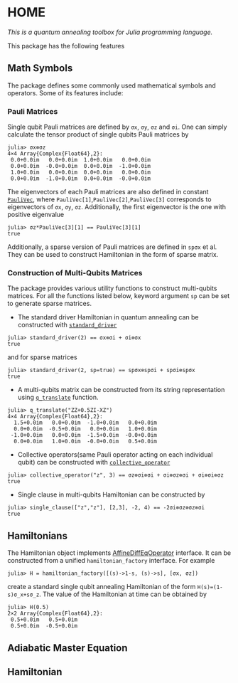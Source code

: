 # HOME

*This is a quantum annealing toolbox for Julia programming language.*

This package has the following features

## Math Symbols
The package defines some commonly used mathematical symbols and operators. Some of its features include:
### Pauli Matrices
Single qubit Pauli matrices are defined by ```σx```, ```σy```, ```σz``` and ```σi```. One can simply calculate the tensor product of single qubits Pauli matrices by
```julia-repl
julia> σx⊗σz
4×4 Array{Complex{Float64},2}:
 0.0+0.0im   0.0+0.0im  1.0+0.0im   0.0+0.0im
 0.0+0.0im  -0.0+0.0im  0.0+0.0im  -1.0+0.0im
 1.0+0.0im   0.0+0.0im  0.0+0.0im   0.0+0.0im
 0.0+0.0im  -1.0+0.0im  0.0+0.0im  -0.0+0.0im
```
The eigenvectors of each Pauli matrices are also defined in constant [`PauliVec`](@ref), where ```PauliVec[1]```,```PauliVec[2]```,```PauliVec[3]``` corresponds to eigenvectors of ```σx```, ```σy```, ```σz```. Additionally, the first eigenvector is the one with positive eigenvalue
```julia-repl
julia> σz*PauliVec[3][1] == PauliVec[3][1]
true
```
Additionally, a sparse version of Pauli matrices are defined in ```spσx``` et al. They can be used to construct Hamiltonian in the form of sparse matrix.
### Construction of Multi-Qubits Matrices
The package provides various utility functions to construct multi-qubits matrices. For all the functions listed below, keyword argument `sp` can be set to generate sparse matrices.
  * The standard driver Hamiltonian in quantum annealing can be constructed with [`standard_driver`](@ref)
```julia-repl
julia> standard_driver(2) == σx⊗σi + σi⊗σx
true
```
  and for sparse matrices
```julia-repl
julia> standard_driver(2, sp=true) == spσx⊗spσi + spσi⊗spσx
true
```
  * A multi-qubits matrix can be constructed from its string representation using [`q_translate`](@ref) function.
```julia-repl
julia> q_translate("ZZ+0.5ZI-XZ")
4×4 Array{Complex{Float64},2}:
  1.5+0.0im   0.0+0.0im  -1.0+0.0im   0.0+0.0im
  0.0+0.0im  -0.5+0.0im   0.0+0.0im   1.0+0.0im
 -1.0+0.0im   0.0+0.0im  -1.5+0.0im  -0.0+0.0im
  0.0+0.0im   1.0+0.0im  -0.0+0.0im   0.5+0.0im
```
  * Collective operators(same Pauli operator acting on each individual qubit) can be constructed with [`collective_operator`](@ref)
```julia-repl
julia> collective_operator("z", 3) == σz⊗σi⊗σi + σi⊗σz⊗σi + σi⊗σi⊗σz
true
```
  * Single clause in multi-qubits Hamiltonian can be constructed by
```julia-repl
julia> single_clause(["z","z"], [2,3], -2, 4) == -2σi⊗σz⊗σz⊗σi
true
```
## Hamiltonians
The Hamiltonian object implements [AffineDiffEqOperator](http://docs.juliadiffeq.org/latest/features/diffeq_operator.html#AffineDiffEqOperator-1) interface. It can be constructed from a unified `hamiltonian_factory` interface. For example
```julia-repl
julia> H = hamiltonian_factory([(s)->1-s, (s)->s], [σx, σz])
```
create a standard single qubit annealing Hamiltonian of the form ``H(s)=(1-s)σ_x+sσ_z``. The value of the Hamiltonian at time can be obtained by
```julia-repl
julia> H(0.5)
2×2 Array{Complex{Float64},2}:
 0.5+0.0im   0.5+0.0im
 0.5+0.0im  -0.5+0.0im
```
## Adiabatic Master Equation


## Hamiltonian
